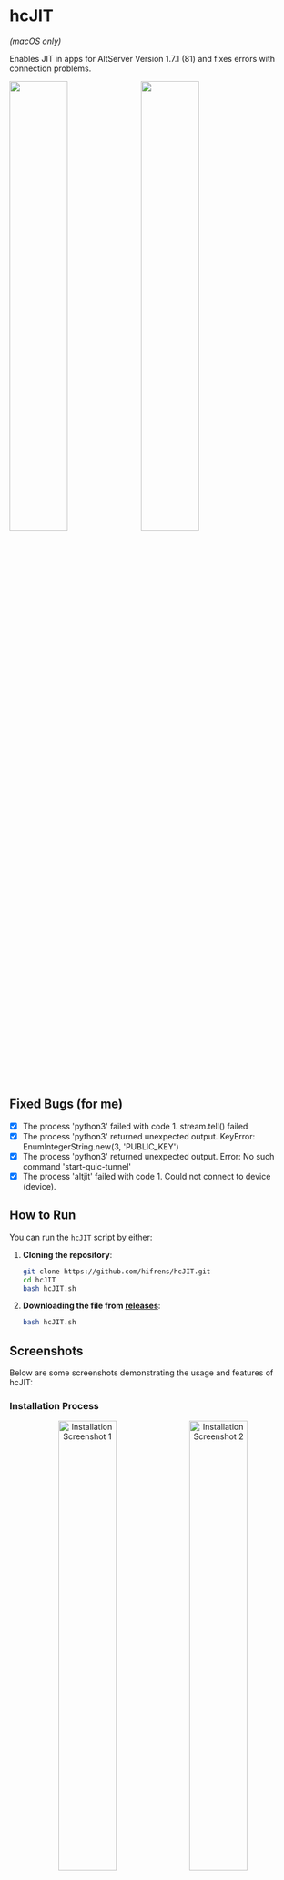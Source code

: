# hcJIT
*(macOS only)*

Enables JIT in apps for AltServer Version 1.7.1 (81) and fixes errors with connection problems.

<img src="https://github.com/user-attachments/assets/d9a30a97-56e2-4385-a1a6-e0b10ebb872f" width="45%">
<img src="https://github.com/user-attachments/assets/4a866f1b-67e4-4d0b-bef2-adbdde992337" width="45%">

## Fixed Bugs (for me)

- [x] The process 'python3' failed with code 1. stream.tell() failed
- [x] The process 'python3' returned unexpected output. KeyError: EnumIntegerString.new(3, 'PUBLIC_KEY')
- [x] The process 'python3' returned unexpected output. Error: No such command 'start-quic-tunnel'
- [x] The process 'altjit' failed with code 1. Could not connect to device (device).

## How to Run

You can run the `hcJIT` script by either:

1. **Cloning the repository**:

   ```bash
   git clone https://github.com/hifrens/hcJIT.git
   cd hcJIT
   bash hcJIT.sh
   ```
2. **Downloading the file from [releases](https://github.com/hifrens/hcJIT/releases)**:

   ```bash
   bash hcJIT.sh
   ```
## Screenshots

Below are some screenshots demonstrating the usage and features of hcJIT:

### Installation Process
<p align="center">
  <img src="https://github.com/user-attachments/assets/83e56529-1ec4-475e-970c-f641bf98695e" alt="Installation Screenshot 1" width="45%">
  <img src="https://github.com/user-attachments/assets/5c8251f4-4509-4c23-bb46-edc8683d1c7f" alt="Installation Screenshot 2" width="45%">
</p>

### Tunnel Configuration
<p align="center">
  <img src="https://github.com/user-attachments/assets/f118e0af-12dd-40a2-b600-42d9274319fb" alt="Tunnel Configuration Screenshot" width="45%">
  <img src="https://github.com/user-attachments/assets/53081217-1c2c-4042-b3b5-5e2908138b8d" alt="Tunnel Configuration Screenshot 2" width="45%">
</p>

### Result
<p align="center">
  <img src="https://github.com/user-attachments/assets/4a866f1b-67e4-4d0b-bef2-adbdde992337" alt="Final Steps Screenshot" width="45%">
</p>



